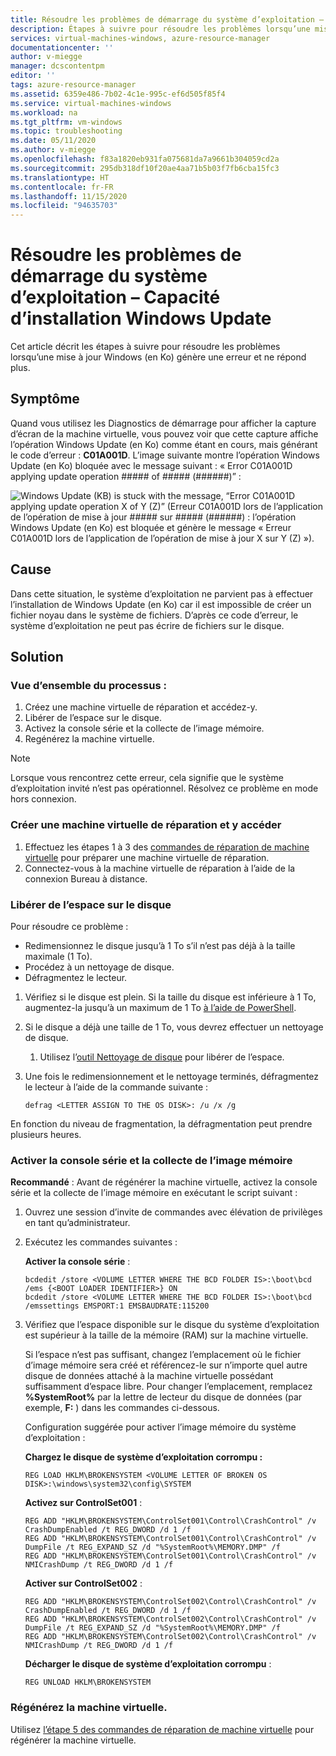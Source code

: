 ```yaml
---
title: Résoudre les problèmes de démarrage du système d’exploitation – Capacité d’installation Windows Update
description: Étapes à suivre pour résoudre les problèmes lorsqu’une mise à jour Windows (en Ko) entraîne une erreur et ne répond plus dans une machine virtuelle Azure.
services: virtual-machines-windows, azure-resource-manager
documentationcenter: ''
author: v-miegge
manager: dcscontentpm
editor: ''
tags: azure-resource-manager
ms.assetid: 6359e486-7b02-4c1e-995c-ef6d505f85f4
ms.service: virtual-machines-windows
ms.workload: na
ms.tgt_pltfrm: vm-windows
ms.topic: troubleshooting
ms.date: 05/11/2020
ms.author: v-miegge
ms.openlocfilehash: f83a1820eb931fa075681da7a9661b304059cd2a
ms.sourcegitcommit: 295db318df10f20ae4aa71b5b03f7fb6cba15fc3
ms.translationtype: HT
ms.contentlocale: fr-FR
ms.lasthandoff: 11/15/2020
ms.locfileid: "94635703"
---
```

# <a name="troubleshoot-os-start-up--windows-update-installation-capacity"></a>Résoudre les problèmes de démarrage du système d’exploitation – Capacité d’installation Windows Update

Cet article décrit les étapes à suivre pour résoudre les problèmes lorsqu’une mise à jour Windows (en Ko) génère une erreur et ne répond plus.

## <a name="symptom"></a>Symptôme

Quand vous utilisez les Diagnostics de démarrage pour afficher la capture d’écran de la machine virtuelle, vous pouvez voir que cette capture affiche l’opération Windows Update (en Ko) comme étant en cours, mais générant le code d’erreur : **C01A001D**. L’image suivante montre l’opération Windows Update (en Ko) bloquée avec le message suivant : « Error C01A001D applying update operation ##### of ##### (######)” :

![Windows Update (KB) is stuck with the message, “Error C01A001D applying update operation X of Y (Z)” (Erreur C01A001D lors de l’application de l’opération de mise à jour ##### sur ##### (######) : l’opération Windows Update (en Ko) est bloquée et génère le message « Erreur C01A001D lors de l’application de l’opération de mise à jour X sur Y (Z) »).](./media/troubleshoot-windows-update-installation-capacity/1.png)

## <a name="cause"></a>Cause

Dans cette situation, le système d’exploitation ne parvient pas à effectuer l’installation de Windows Update (en Ko) car il est impossible de créer un fichier noyau dans le système de fichiers. D’après ce code d’erreur, le système d’exploitation ne peut pas écrire de fichiers sur le disque.

## <a name="solution"></a>Solution

### <a name="process-overview"></a>Vue d’ensemble du processus :

1. Créez une machine virtuelle de réparation et accédez-y.
1. Libérer de l’espace sur le disque.
1. Activez la console série et la collecte de l’image mémoire.
1. Regénérez la machine virtuelle.

> [!NOTE]
> Lorsque vous rencontrez cette erreur, cela signifie que le système d’exploitation invité n’est pas opérationnel. Résolvez ce problème en mode hors connexion.

### <a name="create-and-access-a-repair-vm"></a>Créer une machine virtuelle de réparation et y accéder

1. Effectuez les étapes 1 à 3 des [commandes de réparation de machine virtuelle](./repair-windows-vm-using-azure-virtual-machine-repair-commands.md) pour préparer une machine virtuelle de réparation.
1. Connectez-vous à la machine virtuelle de réparation à l’aide de la connexion Bureau à distance.

### <a name="free-up-space-on-the-disk"></a>Libérer de l’espace sur le disque

Pour résoudre ce problème :

- Redimensionnez le disque jusqu’à 1 To s’il n’est pas déjà à la taille maximale (1 To).
- Procédez à un nettoyage de disque.
- Défragmentez le lecteur.

1. Vérifiez si le disque est plein. Si la taille du disque est inférieure à 1 To, augmentez-la jusqu’à un maximum de 1 To [à l’aide de PowerShell](../windows/expand-os-disk.md).
1. Si le disque a déjà une taille de 1 To, vous devrez effectuer un nettoyage de disque.
   1. Utilisez l’[outil Nettoyage de disque](https://support.microsoft.com/help/4026616/windows-10-disk-cleanup) pour libérer de l’espace.
1. Une fois le redimensionnement et le nettoyage terminés, défragmentez le lecteur à l’aide de la commande suivante :

   ```
   defrag <LETTER ASSIGN TO THE OS DISK>: /u /x /g
   ```
   
En fonction du niveau de fragmentation, la défragmentation peut prendre plusieurs heures.

### <a name="enable-the-serial-console-and-memory-dump-collection"></a>Activer la console série et la collecte de l’image mémoire

**Recommandé** : Avant de régénérer la machine virtuelle, activez la console série et la collecte de l’image mémoire en exécutant le script suivant :

1. Ouvrez une session d’invite de commandes avec élévation de privilèges en tant qu’administrateur.
1. Exécutez les commandes suivantes :

   **Activer la console série** :
   
   ```
   bcdedit /store <VOLUME LETTER WHERE THE BCD FOLDER IS>:\boot\bcd /ems {<BOOT LOADER IDENTIFIER>} ON 
   bcdedit /store <VOLUME LETTER WHERE THE BCD FOLDER IS>:\boot\bcd /emssettings EMSPORT:1 EMSBAUDRATE:115200
   ```

1. Vérifiez que l’espace disponible sur le disque du système d’exploitation est supérieur à la taille de la mémoire (RAM) sur la machine virtuelle.

   Si l’espace n’est pas suffisant, changez l’emplacement où le fichier d’image mémoire sera créé et référencez-le sur n’importe quel autre disque de données attaché à la machine virtuelle possédant suffisamment d’espace libre. Pour changer l’emplacement, remplacez **%SystemRoot%** par la lettre de lecteur du disque de données (par exemple, **F:** ) dans les commandes ci-dessous.

   Configuration suggérée pour activer l’image mémoire du système d’exploitation :

    **Chargez le disque de système d’exploitation corrompu :**

   ```
   REG LOAD HKLM\BROKENSYSTEM <VOLUME LETTER OF BROKEN OS DISK>:\windows\system32\config\SYSTEM 
   ```
   
   **Activez sur ControlSet001** :

   ```
   REG ADD "HKLM\BROKENSYSTEM\ControlSet001\Control\CrashControl" /v CrashDumpEnabled /t REG_DWORD /d 1 /f 
   REG ADD "HKLM\BROKENSYSTEM\ControlSet001\Control\CrashControl" /v DumpFile /t REG_EXPAND_SZ /d "%SystemRoot%\MEMORY.DMP" /f 
   REG ADD "HKLM\BROKENSYSTEM\ControlSet001\Control\CrashControl" /v NMICrashDump /t REG_DWORD /d 1 /f
   ```
   
   **Activer sur ControlSet002** :

   ```
   REG ADD "HKLM\BROKENSYSTEM\ControlSet002\Control\CrashControl" /v CrashDumpEnabled /t REG_DWORD /d 1 /f 
   REG ADD "HKLM\BROKENSYSTEM\ControlSet002\Control\CrashControl" /v DumpFile /t REG_EXPAND_SZ /d "%SystemRoot%\MEMORY.DMP" /f 
   REG ADD "HKLM\BROKENSYSTEM\ControlSet002\Control\CrashControl" /v NMICrashDump /t REG_DWORD /d 1 /f
   ```
   
   **Décharger le disque de système d’exploitation corrompu** :

   ```
   REG UNLOAD HKLM\BROKENSYSTEM
   ```
   
### <a name="rebuild-the-vm"></a>Régénérez la machine virtuelle.

Utilisez [l’étape 5 des commandes de réparation de machine virtuelle](./repair-windows-vm-using-azure-virtual-machine-repair-commands.md#repair-process-example) pour régénérer la machine virtuelle.
